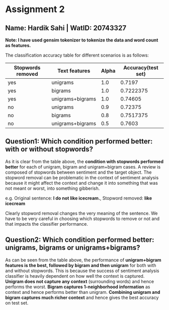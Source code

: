 # Assignment 2
## Name: Hardik Sahi | WatID: 20743327

**Note: I have used gensim tokenizer to tokenize the data and  word count as features.**


The classification accuracy table for different scenarios is as follows:


Stopwords removed | Text features | Alpha |Accuracy(test set) 
--- | --- | --- | ---
yes | unigrams | 1.0 | 0.7197
yes | bigrams | 1.0 | 0.7222375
yes | unigrams+bigrams | 1.0 | 0.74605
no | unigrams | 0.9 | 0.72375
no | bigrams | 0.8 | 0.7517375
no | unigrams+bigrams | 0.5 | 0.7603


## Question1: Which condition performed better: with or without stopwords?
As it is clear from the table above, the **condition with stopwords performed better** for each of unigram, bigram and unigram+bigram cases.
A review is composed of stopwords between sentiment and the target object. The stopword removal can be problematic in the context of sentiment analysis because it might affect the context and change it into something that was not meant or worst, into something gibberish.


e.g. Original sentence: **I do not like icecream.**, Stopword removed: **like icecream**


Clearly stopword removal changes the very meaning of the sentence. 
We have to be very careful in choosing which stopwords to remove or not and that impacts the classifier performance.  

## Question2: Which condition performed better: unigrams, bigrams or unigrams+bigrams?
As can be seen from the table above, the performance of **unigram+bigram features is the best, followed by bigram and then unigram** for both with and without stopwords.
This is because the success of sentiment analysis classifier is heavily dependent on how well the context is captured. 
**Unigram does not capture any context** (surrounding words) and hence performs the worst.
**Bigram captures 1-neighborhood information** as context and hence performs better than unigram.
**Combining unigram and bigram captures much richer context** and hence gives the best accuracy on test set.
